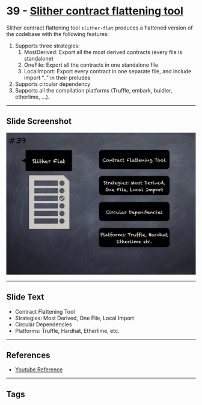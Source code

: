 
# 39 - [Slither contract flattening tool](./Slither%20contract%20flattening%20tool.md)

Slither contract flattening tool `slither-flat` produces a flattened version of the codebase with the following features:

1. Supports three strategies:
	1. MostDerived: Export all the most derived contracts (every file is standalone) 
	2. OneFile: Export all the contracts in one standalone file
	3. LocalImport: Export every contract in one separate file, and include import ".." in their preludes
2. Supports circular dependency
3. Supports all the compilation platforms (Truffle, embark, buidler, etherlime, ...).
___
## Slide Screenshot
![039.png](../../images/6.%20Audit%20Techniques%20and%20Tools%20101/039.png)
___
## Slide Text
- Contract Flattening Tool
- Strategies: Most Derived, One File, Local Import
- Circular Dependencies
- Platforms: Truffle, Hardhat, Etherlime, etc.
___
## References
- [Youtube Reference](https://youtu.be/QstpNY1IuqM?t=1302)
___
## Tags
